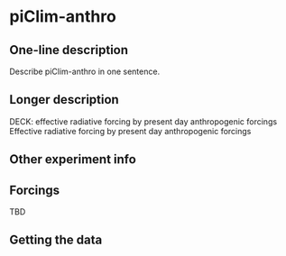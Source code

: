 <!--- This file contains a number of sections -->
<!--- They are bounded by comments like this -->
<!--- Do not edit these sections by hand -->
<!--- Start title -->
# piClim-anthro
<!--- End title -->

## One-line description

<!--- Start one-line-description -->
Describe piClim-anthro in one sentence.
<!--- End one-line-description -->

## Longer description

<!--- Start longer-description -->
DECK: effective radiative forcing by present day anthropogenic forcings
 Effective radiative forcing by present day anthropogenic forcings
<!--- End longer-description -->

## Other experiment info

<!--- Start other-experiment-info -->
<!--- End other-experiment-info -->

## Forcings

<!--- Start forcings -->
TBD
<!--- End forcings -->

## Getting the data

<!--- TODO: auto-generate this -->
